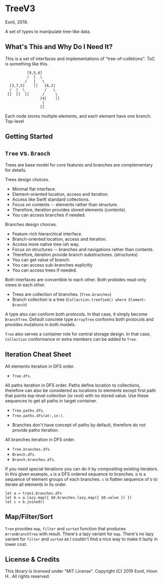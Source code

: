 TreeV3
======
Eonil, 2019.

A set of types to manipulate tree-like data.

What's This and Why Do I Need It?
-----------------------------------------
This is a set of interfaces and implementations of "tree-of-colletions".
ToC is something like this.
        
              [9,5,6]
              /  |  \
             /   |   \
      [3,7,5]    []   [6,2]
      /  |  \         /   \
     []  []  []      /     \
                    [4]    []
                     |
                    []

Each node stores multiple elements, and each element have one branch.
Top-level


Getting Started
-------------------






`Tree` vs. `Branch`
---------------------
Trees are base model for core features 
and branches are complementary for details.

Trees design choices.
- Minimal flat interface.
- Element-oriented location, access and iteration.
- Access like Swift standard collections.
- Focus on contents -- elements rather than structure.
- Therefore, iteration provides stored elements (contents).
- You can access branches if needed.

Branches design choices.
- Feature-rich hierarchical interface.
- Branch-oriented location, access and iteration.
- Access more native tree-ish way.
- Focus on structures -- branches and navigations rather than contents.
- Therefore, iteration provide branch substructures. (structures) 
- You can get value of branch.
- You can access sub-branches explicitly
- You can access trees if needed.

Both interfaces are convertible to each other.
Both probides read-only views in each other.
- Trees are collection of branches. (`Tree.branches`)
- Branch collection is a tree (`Collection.treefied() where Element: Branch`)

A type also can conform both protocols. In that case, it simply become
`BranchTree`. Default concrete type `ArrayTree` conforms both protocols
and provides mutations in both models.

`Tree` also serves a container role for central storage design. 
In that case, `Collection` conformance or extra members can be added to `Tree`.  



Iteration Cheat Sheet
-------------------------
All elements iteration in DFS order.
- `Tree.dfs`.

All paths iteration in DFS order. Paths define location to collections, 
therefore can also be considered as locations to elements except first
path that points top-level collection (or root) with no stored value.
Use these sequences to get all paths in target container.
- `Tree.paths.dfs`.
- `Tree.paths.dfs(at:,in:)`.

* Branches don't have concept of paths by default, 
  therefore do not provide paths iteration.

All branches iteration in DFS order.
- `Tree.branches.dfs`.
- `Branch.dfs`.
- `Branch.branches.dfs`.

If you need special iterations you can do it by compositing existing iterators. 
In this given example, `a` is a DFS ordered sequence to branches. 
`b` is a sequence of element groups of each branches.
`c` is flatten sequence of `b` to iterate all elements in its order.

    let a = tree1.branches.dfs
    let b = a.lazy.map({ $0.branches.lazy.map({ $0.value }) })
    let c = b.joined()



Map/Filter/Sort
-------------------
`Tree` provides `map`, `filter` and `sorted` function that produces `ArranBranchTree`
with result.
There's a lazy variant for `map`. There's no lazy variant for `filter` and `sorted` 
as I couldn't find a nice way to make it lazily in lower cost.





License & Credits
---------------------
This library is licensed under "MIT License".
Copyright (C) 2019 Eonil, Hoon H.. All rights reserved.
